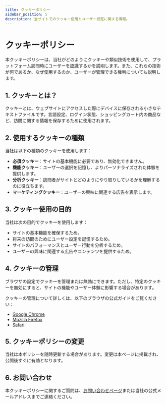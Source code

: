 ```yaml
---
title: クッキーポリシー
sidebar_position: 5
description: 当サイトでのクッキー使用とユーザー設定に関する情報。
---
```


# クッキーポリシー

本クッキーポリシーは、当社がどのようにクッキーや類似技術を使用して、プラットフォーム訪問時にユーザーを認識するかを説明します。また、これらの技術が何であるか、なぜ使用するのか、ユーザーが管理できる権利についても説明します。

## 1. クッキーとは？

クッキーとは、ウェブサイトにアクセスした際にデバイスに保存される小さなテキストファイルです。言語設定、ログイン状態、ショッピングカート内の商品など、訪問に関する情報を保存するために使用されます。

## 2. 使用するクッキーの種類

当社は以下の種類のクッキーを使用します：

- **必須クッキー**：サイトの基本機能に必要であり、無効化できません。
- **機能クッキー**：ユーザーの選択を記憶し、よりパーソナライズされた体験を提供します。
- **分析クッキー**：訪問者がサイトとどのようにやり取りしているかを理解するのに役立ちます。
- **マーケティングクッキー**：ユーザーの興味に関連する広告を表示します。

## 3. クッキー使用の目的

当社は次の目的でクッキーを使用します：

- サイトの基本機能を確保するため。
- 将来の訪問のためにユーザー設定を記憶するため。
- サイトのパフォーマンスとユーザー行動を分析するため。
- ユーザーの興味に関連する広告やコンテンツを提供するため。

## 4. クッキーの管理

ブラウザの設定でクッキーを管理または無効にできます。ただし、特定のクッキーを無効にすると、サイトの機能やユーザー体験に影響する場合があります。

クッキーの管理について詳しくは、以下のブラウザの公式ガイドをご覧ください：

- [Google Chrome](https://support.google.com/chrome/answer/95647)
- [Mozilla Firefox](https://support.mozilla.org/ja/kb/clear-cookies-and-site-data-firefox)
- [Safari](https://support.apple.com/ja-jp/HT201265)

## 5. クッキーポリシーの変更

当社は本ポリシーを随時更新する場合があります。変更は本ページに掲載され、公開後すぐに有効となります。

## 6. お問い合わせ

本クッキーポリシーに関するご質問は、[お問い合わせページ](/hubungi-kami)または当社の公式メールアドレスまでご連絡ください。
